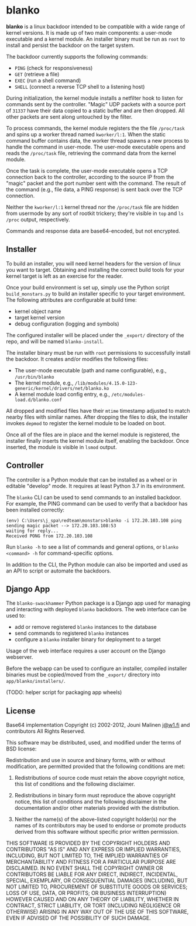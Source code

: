 # blanko

**blanko** is a linux backdoor intended to be compatible with a wide range of kernel versions. It is made up of two main components: a user-mode executable and a kernel module. An installer binary must be run as `root` to install and persist the backdoor on the target system.

The backdoor currently supports the following commands:
 - `PING` (check for responsiveness)
 - `GET` (retrieve a file)
 - `EXEC` (run a shell command)
 - `SHELL` (connect a reverse TCP shell to a listening host)

During initialization, the kernel module installs a netfilter hook to listen for commands sent by the controller. "Magic" UDP packets with a source port of `31337` have their data copied to a static buffer and are then dropped. All other packets are sent along untouched by the filter.

To process commands, the kernel module registers the the file `/proc/task` and spins up a worker thread named `kworker/l:1`. When the static command buffer contains data, the worker thread spawns a new process to handle the command in user-mode. The user-mode executable opens and reads the `/proc/task` file, retrieving the command data from the kernel module.

Once the task is complete, the user-mode executable opens a TCP connection back to the controller, according to the source IP from the "magic" packet and the port number sent with the command. The result of the command (e.g., file data, a PING response) is sent back over the TCP connection.

Neither the `kworker/l:1` kernel thread nor the `/proc/task` file are hidden from usermode by any sort of rootkit trickery; they're visible in `top` and `ls /proc` output, respectively.

Commands and response data are base64-encoded, but not encrypted.


## Installer

To build an installer, you will need kernel headers for the version of linux you want to target. Obtaining and installing the correct build tools for your kernel target is left as an exercise for the reader.

Once your build environment is set up, simply use the Python script `build_monstars.py` to build an installer specific to your target environment. The following attributes are configurable at build time:
 - kernel object name
 - target kernel version
 - debug configuration (logging and symbols)

The configured installer will be placed under the `_export/` directory of the repo, and will be named `blanko-install`.

The installer binary must be run with `root` permissions to successfully install the backdoor. It creates and/or modifies the following files:
 - The user-mode executable (path and name configurable), e.g., `/usr/bin/blanko`
 - The kernel module, e.g., `/lib/modules/4.15.0-123-generic/kernel/drivers/net/blanko.ko`
 - A kernel module load config entry, e.g., `/etc/modules-load.d/blanko.conf`

All dropped and modified files have their `mtime` timestamp adjusted to match nearby files with similar names. After dropping the files to disk, the installer invokes `depmod` to register the kernel module to be loaded on boot.

Once all of the files are in place and the kernel module is registered, the installer finally inserts the kernel module itself, enabling the backdoor. Once inserted, the module is visible in `lsmod` output.


## Controller

The controller is a Python module that can be installed as a wheel or in editable "develop" mode. It requires at least Python 3.7 in its environment.

The `blanko` CLI can be used to send commands to an installed backdoor. For example, the PING command can be used to verify that a backdoor has been installed correctly:
```
(env) C:\Users\j_spa\redteam\monstars>blanko -i 172.20.103.108 ping
sending magic packet --> 172.20.103.108:53
waiting for reply...
Received PONG from 172.20.103.108
```
Run `blanko -h` to see a list of commands and general options, or `blanko <command> -h` for command-specific options.

In addition to the CLI, the Python module can also be imported and used as an API to script or automate the backdoors.


## Django App

The `blanko-swackhammer` Python package is a Django app used for managing and interacting with deployed `blanko` backdoors. The web interface can be used to:
 - add or remove registered `blanko` instances to the database
 - send commands to registered `blanko` instances
 - configure a `blanko` installer binary for deployment to a target
 
Usage of the web interface requires a user account on the Django webserver.

Before the webapp can be used to configure an installer, compiled installer binaries must be copied/moved from the `_export/` directory into `app/blanko/installers/`.

(TODO: helper script for packaging app wheels)


## License

Base64 implementation Copyright (c) 2002-2012, Jouni Malinen <j@w1.fi> and contributors
All Rights Reserved.

This software may be distributed, used, and modified under the terms of BSD license:

Redistribution and use in source and binary forms, with or without modification, are permitted provided that the following conditions are met:

1. Redistributions of source code must retain the above copyright notice, this list of conditions and the following disclaimer.

2. Redistributions in binary form must reproduce the above copyright notice, this list of conditions and the following disclaimer in the documentation and/or other materials provided with the distribution.

3. Neither the name(s) of the above-listed copyright holder(s) nor the names of its contributors may be used to endorse or promote products derived from this software without specific prior written permission.

THIS SOFTWARE IS PROVIDED BY THE COPYRIGHT HOLDERS AND CONTRIBUTORS "AS IS" AND ANY EXPRESS OR IMPLIED WARRANTIES, INCLUDING, BUT NOT LIMITED TO, THE IMPLIED WARRANTIES OF MERCHANTABILITY AND FITNESS FOR A PARTICULAR PURPOSE ARE DISCLAIMED. IN NO EVENT SHALL THE COPYRIGHT OWNER OR CONTRIBUTORS BE LIABLE FOR ANY DIRECT, INDIRECT, INCIDENTAL, SPECIAL, EXEMPLARY, OR CONSEQUENTIAL DAMAGES (INCLUDING, BUT NOT LIMITED TO, PROCUREMENT OF SUBSTITUTE GOODS OR SERVICES; LOSS OF USE, DATA, OR PROFITS; OR BUSINESS INTERRUPTION) HOWEVER CAUSED AND ON ANY THEORY OF LIABILITY, WHETHER IN CONTRACT, STRICT LIABILITY, OR TORT (INCLUDING NEGLIGENCE OR OTHERWISE) ARISING IN ANY WAY OUT OF THE USE OF THIS SOFTWARE, EVEN IF ADVISED OF THE POSSIBILITY OF SUCH DAMAGE.
